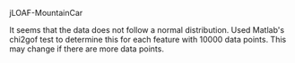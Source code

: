 jLOAF-MountainCar


It seems that the data does not follow a normal distribution. Used Matlab's chi2gof test to determine this for each feature with 10000 data
points. This may change if there are more data points.